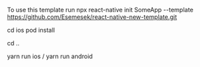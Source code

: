 To use this template run
npx react-native init SomeApp --template https://github.com/Esemesek/react-native-new-template.git

cd ios
pod install

cd ..

yarn run ios / yarn run android
